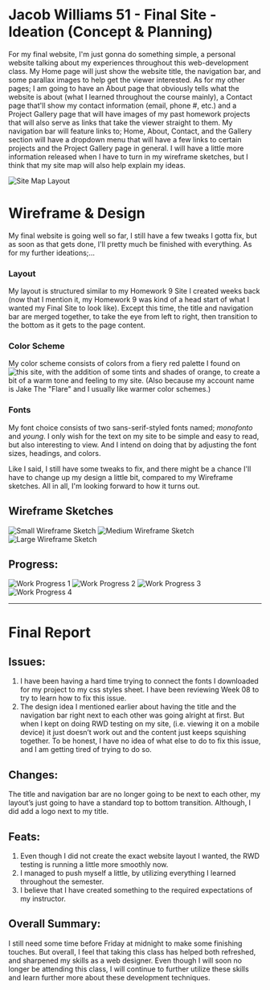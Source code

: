 # Jacob Williams 51 - Final Site - Ideation (Concept & Planning)

For my final website, I'm just gonna do something simple, a personal website talking about my experiences throughout this web-development class.  My Home page will just show the website title, the navigation bar, and some parallax images to help get the viewer interested.  As for my other pages; I am going to have an About page that obviously tells what the website is about (what I learned throughout the course mainly), a Contact page that'll show my contact information (email, phone #, etc.) and a Project Gallery page that will have images of my past homework projects that will also serve as links that take the viewer straight to them.  My navigation bar will feature links to; Home, About, Contact, and the Gallery section will have a dropdown menu that will have a few links to certain projects and the Project Gallery page in general.  I will have a little more information released when I have to turn in my wireframe sketches, but I think that my site map will also help explain my ideas.

![Site Map Layout](imgs/Site_Map.jpeg)

# Wireframe & Design

My final website is going well so far, I still have a few tweaks I gotta fix, but as soon as that gets done, I'll pretty much be finished with everything.  As for my further ideations;...

### Layout
My layout is structured similar to my Homework 9 Site I created weeks back (now that I mention it, my Homework 9 was kind of a head start of what I wanted my Final Site to look like).  Except this time, the title and navigation bar are merged together, to take the eye from left to right, then transition to the bottom as it gets to the page content.

### Color Scheme
My color scheme consists of colors from a fiery red palette I found on ![this site](http://blog.visme.co/color-combinations/), with the addition of some tints and shades of orange, to create a bit of a warm tone and feeling to my site.  (Also because my account name is Jake The "Flare" and I usually like warmer color schemes.)

### Fonts
My font choice consists of two sans-serif-styled fonts named; <i>monofonto</i> and <i>young</i>.  I only wish for the text on my site to be simple and easy to read, but also interesting to view.  And I intend on doing that by adjusting the font sizes, headings, and colors.  

Like I said, I still have some tweaks to fix, and there might be a chance I'll have to change up my design a little bit, compared to my Wireframe sketches.  All in all, I'm looking forward to how it turns out.

## Wireframe Sketches
![Small Wireframe Sketch](imgs/Small.jpeg)
![Medium Wireframe Sketch](imgs/Medium.jpeg)
![Large Wireframe Sketch](imgs/Large.jpeg)

## Progress:
![Work Progress 1](imgs/Progress-1.png)
![Work Progress 2](imgs/Progress-2.png)
![Work Progress 3](imgs/Progress-3.png)
![Work Progress 4](imgs/Progress-4.png)

<hr>

# Final Report
## Issues:
1. I have been having a hard time trying to connect the fonts I downloaded for my project to my css styles sheet.  I have been reviewing Week 08 to try to learn how to fix this issue.
2. The design idea I mentioned earlier about having the title and the navigation bar right next to each other was going alright at first.  But when I kept on doing RWD testing on my site, (i.e. viewing it on a mobile device) it just doesn’t work out and the content just keeps squishing together.  To be honest, I have no idea of what else to do to fix this issue, and I am getting tired of trying to do so.

## Changes:
The title and navigation bar are no longer going to be next to each other, my layout’s just going to have a standard top to bottom transition.  Although, I did add a logo next to my title.

## Feats:
1. Even though I did not create the exact website layout I wanted, the RWD testing is running a little more smoothly now.
2. I managed to push myself a little, by utilizing everything I learned throughout the semester.
3. I believe that I have created something to the required expectations of my instructor.

## Overall Summary:
I still need some time before Friday at midnight to make some finishing touches.  But overall, I feel that taking this class has helped both refreshed, and sharpened my skills as a web designer.  Even though I will soon no longer be attending this class, I will continue to further utilize these skills and learn further more about these development techniques.
